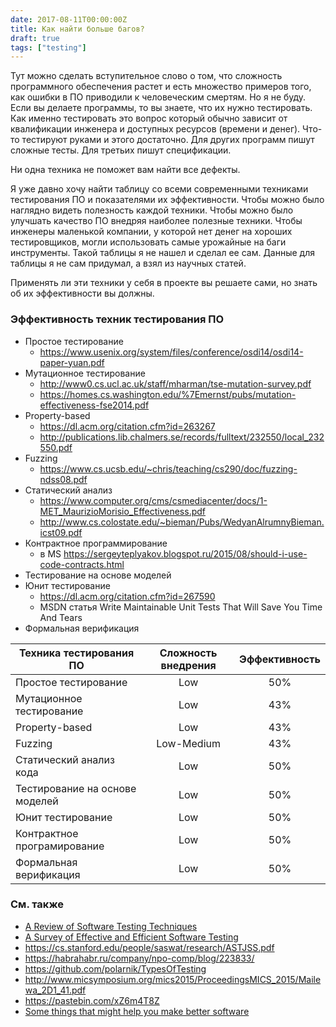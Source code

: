```yaml
---
date: 2017-08-11T00:00:00Z
title: Как найти больше багов?
draft: true
tags: ["testing"]
---
```


Тут можно сделать вступительное слово о том, что сложность программного
обеспечения растет и есть множество примеров того, как ошибки в ПО приводили к
человеческим смертям.  Но я не буду. Если вы делаете программы, то вы знаете,
что их нужно тестировать.  Как именно тестировать это вопрос который обычно
зависит от квалификации инженера и доступных ресурсов (времени и денег).
Что-то тестируют руками и этого достаточно. Для других программ пишут сложные тесты.
Для третьих пишут спецификации.

Ни одна техника не поможет вам найти все дефекты.

Я уже давно хочу найти таблицу со всеми современными техниками тестирования ПО и
показателями их эффективности. Чтобы можно было наглядно видеть полезность
каждой техники. Чтобы можно было улучшать качество ПО внедряя наиболее полезные
техники. Чтобы инженеры маленькой компании, у которой нет денег на хороших
тестировщиков, могли использовать самые урожайные на баги инструменты.  Такой
таблицы я не нашел и сделал ее сам. Данные для таблицы я не сам придумал, а
взял из научных статей.

Применять ли эти техники у себя в проекте вы решаете сами, но знать об их
эффективности вы должны.

### Эффективность техник тестирования ПО

* Простое тестирование
  - https://www.usenix.org/system/files/conference/osdi14/osdi14-paper-yuan.pdf	
* Мутационное тестирование
  - http://www0.cs.ucl.ac.uk/staff/mharman/tse-mutation-survey.pdf
  - https://homes.cs.washington.edu/%7Emernst/pubs/mutation-effectiveness-fse2014.pdf
* Property-based
  - https://dl.acm.org/citation.cfm?id=263267
  - http://publications.lib.chalmers.se/records/fulltext/232550/local_232550.pdf
* Fuzzing
  - https://www.cs.ucsb.edu/~chris/teaching/cs290/doc/fuzzing-ndss08.pdf
* Статический анализ
  - https://www.computer.org/cms/csmediacenter/docs/1-MET_MaurizioMorisio_Effectiveness.pdf
  - http://www.cs.colostate.edu/~bieman/Pubs/WedyanAlrumnyBieman.icst09.pdf
* Контрактное программирование
  - в MS https://sergeyteplyakov.blogspot.ru/2015/08/should-i-use-code-contracts.html
* Тестирование на основе моделей
* Юнит тестирование
  - https://dl.acm.org/citation.cfm?id=267590
  - MSDN статья Write Maintainable Unit Tests That Will Save You Time And Tears
* Формальная верификация

| Техника тестирования ПО | Сложность внедрения  |  Эффективность  |
|-------------------------|:--------------------:|:---------------:|
| Простое тестирование | Low | 50% |
| Мутационное тестирование | Low | 43% |
| Property-based | Low | 43% |
| Fuzzing	| Low-Medium | 43% |
| Статический анализ кода | Low | 50% |
| Тестирование на основе моделей | Low | 50% |
| Юнит тестирование | Low | 50% |
| Контрактное програмирование | Low | 50% |
| Формальная верификация | Low | 50% |


<!--
### Эффективность практик тестирования ПО

| Процесс 				| Сложность внедрения | Эффективность |
|-----------------------|:-------------------:|:-------------:|
| Непрерывная интеграция | Low | 10% |
| Роли людей в проекте 	| Low | 11% |
| Cпецификация и требования | Low | 13% |

* [Survey on software testing practices](http://salab.kaist.ac.kr/old/publications/IET2012.pdf)
-->

### См. также

* [A Review of Software Testing Techniques](https://www.ripublication.com/irph/ijeee_spl/ijeeev7n5_05.pdf)
* [A Survey of Effective and Efficient Software Testing](http://www.micsymposium.org/mics2015/ProceedingsMICS_2015/Mailewa_2D1_41.pdf)
* https://cs.stanford.edu/people/saswat/research/ASTJSS.pdf
* https://habrahabr.ru/company/npo-comp/blog/223833/
* https://github.com/polarnik/TypesOfTesting
* http://www.micsymposium.org/mics2015/ProceedingsMICS_2015/Mailewa_2D1_41.pdf
* https://pastebin.com/xZ6m4T8Z
* [Some things that might help you make better software](http://www.drmaciver.com/2016/10/some-things-that-might-help-you-write-better-software/)
